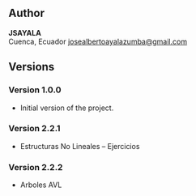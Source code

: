 ## Author
**JSAYALA**  
Cuenca, Ecuador
josealbertoayalazumba@gmail.com

## Versions

### Version 1.0.0
- Initial version of the project.
### Version 2.2.1
- Estructuras No Lineales – Ejercicios
### Version 2.2.2
- Arboles AVL